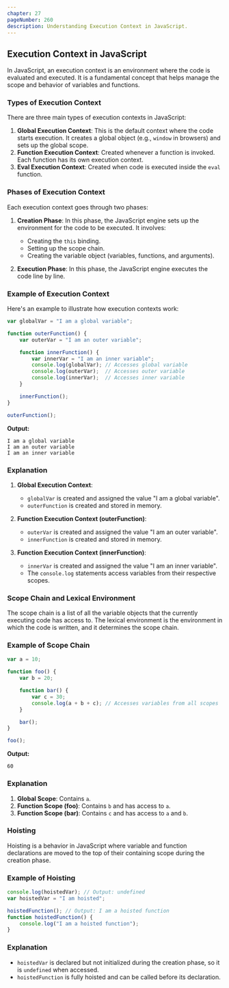 ```yaml
---
chapter: 27
pageNumber: 260
description: Understanding Execution Context in JavaScript.
---
```


## Execution Context in JavaScript

In JavaScript, an execution context is an environment where the code is evaluated and executed. It is a fundamental concept that helps manage the scope and behavior of variables and functions.

### Types of Execution Context

There are three main types of execution contexts in JavaScript:

1. **Global Execution Context**: This is the default context where the code starts execution. It creates a global object (e.g., `window` in browsers) and sets up the global scope.
2. **Function Execution Context**: Created whenever a function is invoked. Each function has its own execution context.
3. **Eval Execution Context**: Created when code is executed inside the `eval` function.

### Phases of Execution Context

Each execution context goes through two phases:

1. **Creation Phase**: In this phase, the JavaScript engine sets up the environment for the code to be executed. It involves:
   
   - Creating the `this` binding.
   - Setting up the scope chain.
   - Creating the variable object (variables, functions, and arguments).

2. **Execution Phase**: In this phase, the JavaScript engine executes the code line by line.

### Example of Execution Context

Here's an example to illustrate how execution contexts work:

```javascript
var globalVar = "I am a global variable";

function outerFunction() {
    var outerVar = "I am an outer variable";

    function innerFunction() {
        var innerVar = "I am an inner variable";
        console.log(globalVar); // Accesses global variable
        console.log(outerVar);  // Accesses outer variable
        console.log(innerVar);  // Accesses inner variable
    }

    innerFunction();
}

outerFunction();
```

**Output:**

```
I am a global variable
I am an outer variable
I am an inner variable
```

### Explanation

1. **Global Execution Context**:
   
   - `globalVar` is created and assigned the value "I am a global variable".
   - `outerFunction` is created and stored in memory.

2. **Function Execution Context (outerFunction)**:
   
   - `outerVar` is created and assigned the value "I am an outer variable".
   - `innerFunction` is created and stored in memory.

3. **Function Execution Context (innerFunction)**:
   
   - `innerVar` is created and assigned the value "I am an inner variable".
   - The `console.log` statements access variables from their respective scopes.

### Scope Chain and Lexical Environment

The scope chain is a list of all the variable objects that the currently executing code has access to. The lexical environment is the environment in which the code is written, and it determines the scope chain.

### Example of Scope Chain

```javascript
var a = 10;

function foo() {
    var b = 20;

    function bar() {
        var c = 30;
        console.log(a + b + c); // Accesses variables from all scopes
    }

    bar();
}

foo();
```

**Output:**

```
60
```

### Explanation

1. **Global Scope**: Contains `a`.
2. **Function Scope (foo)**: Contains `b` and has access to `a`.
3. **Function Scope (bar)**: Contains `c` and has access to `a` and `b`.

### Hoisting

Hoisting is a behavior in JavaScript where variable and function declarations are moved to the top of their containing scope during the creation phase.

### Example of Hoisting

```javascript
console.log(hoistedVar); // Output: undefined
var hoistedVar = "I am hoisted";

hoistedFunction(); // Output: I am a hoisted function
function hoistedFunction() {
    console.log("I am a hoisted function");
}
```

### Explanation

- `hoistedVar` is declared but not initialized during the creation phase, so it is `undefined` when accessed.
- `hoistedFunction` is fully hoisted and can be called before its declaration.